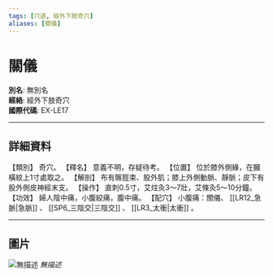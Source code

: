 ```yaml
---
tags: [穴道, 經外下肢奇穴]
aliases: [關儀]
---
```


# 關儀

**別名**: 無別名  
**經絡**: 經外下肢奇穴  
**國際代碼**: EX-LE17  

---

## 詳細資料
【類別】
奇穴。
【釋名】
意義不明，存疑待考。
【位置】
位於膝外側緣，在膕橫紋上1寸處取之。
【解剖】
布有髂脛束、股外肌；膝上外側動脈、靜脈；皮下有股外側皮神經末支。
【操作】
直刺0.5寸，艾炷灸3～7壯，艾條灸5～10分鐘。
【功效】
婦人陰中痛，小腹絞痛，腹中痛。
【配穴】
小腹痛：關儀、 [[LR12_急脈|急脈]] 、 [[SP6_三陰交|三陰交]] 、 [[LR3_太衝|太衝]] 。

---

## 圖片
![無描述](https://yibian.hopto.org/pic/shu16/482.gif)
_無描述_

